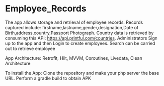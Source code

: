 # Employee_Records
The app allows storage and retrieval of employee records. Records captured include: firstname,lastname,gender,designation,Date of Birth,address,country,Passport Photograph. Country data is retrieved by consuming this API: https://api.printful.com/countries. Administrators Sign up to the app and then Login to create employees. Search can be carried out to retrieve employee


App Architecture:
Retrofit, Hilt, MVVM, Coroutines, Livedata, Clean Architecture

To install the App:
Clone the repository and make your php server the base URL. Perform a gradle build to obtain APK
